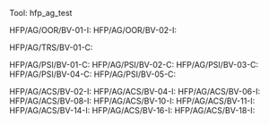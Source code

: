 Tool: hfp_ag_test

HFP/AG/OOR/BV-01-I: 
HFP/AG/OOR/BV-02-I: 

HFP/AG/TRS/BV-01-C: 

HFP/AG/PSI/BV-01-C: 
HFP/AG/PSI/BV-02-C: 
HFP/AG/PSI/BV-03-C: 
HFP/AG/PSI/BV-04-C: 
HFP/AG/PSI/BV-05-C:

HFP/AG/ACS/BV-02-I: 
HFP/AG/ACS/BV-04-I: 
HFP/AG/ACS/BV-06-I: 
HFP/AG/ACS/BV-08-I: 
HFP/AG/ACS/BV-10-I: 
HFP/AG/ACS/BV-11-I: 
HFP/AG/ACS/BV-14-I:
HFP/AG/ACS/BV-16-I: 
HFP/AG/ACS/BV-18-I:  